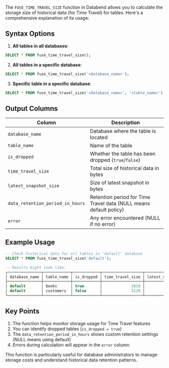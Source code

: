 The `FUSE_TIME_TRAVEL_SIZE` function in Databend allows you to calculate the storage size of historical data (for Time Travel) for tables. Here's a comprehensive explanation of its usage:

## Syntax Options

1. **All tables in all databases**:
```sql
SELECT * FROM fuse_time_travel_size();
```

2. **All tables in a specific database**:
```sql
SELECT * FROM fuse_time_travel_size('<database_name>');
```

3. **Specific table in a specific database**:
```sql
SELECT * FROM fuse_time_travel_size('<database_name>', '<table_name>');
```

## Output Columns

| Column | Description |
|--------|-------------|
| `database_name` | Database where the table is located |
| `table_name` | Name of the table |
| `is_dropped` | Whether the table has been dropped (`true`/`false`) |
| `time_travel_size` | Total size of historical data in bytes |
| `latest_snapshot_size` | Size of latest snapshot in bytes |
| `data_retention_period_in_hours` | Retention period for Time Travel data (NULL means default policy) |
| `error` | Any error encountered (NULL if no error) |

## Example Usage

```sql
-- Check historical data for all tables in 'default' database
SELECT * FROM fuse_time_travel_size('default');

-- Results might look like:
┌───────────────┬────────────┬────────────┬──────────────────┬──────────────────────┬────────────────────────────────┬───────┐
│ database_name │ table_name │ is_dropped │ time_travel_size │ latest_snapshot_size │ data_retention_period_in_hours │ error │
├───────────────┼────────────┼────────────┼──────────────────┼──────────────────────┼────────────────────────────────┼───────┤
│ default       │ books      │ true       │             2810 │                 1490 │                           NULL │ NULL  │
│ default       │ customers  │ false      │             5120 │                 2048 │                             24 │ NULL  │
└───────────────┴────────────┴────────────┴──────────────────┴──────────────────────┴────────────────────────────────┴───────┘
```

## Key Points

1. The function helps monitor storage usage for Time Travel features
2. You can identify dropped tables (`is_dropped = true`)
3. The `data_retention_period_in_hours` shows custom retention settings (NULL means using default)
4. Errors during calculation will appear in the `error` column

This function is particularly useful for database administrators to manage storage costs and understand historical data retention patterns.